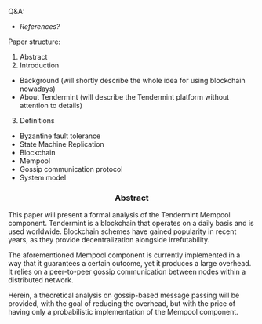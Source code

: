 
Q&A:
- *References?*

Paper structure:
1. Abstract
2. Introduction
* Background (will shortly describe the whole idea for using blockchain nowadays)
* About Tendermint (will describe the Tendermint platform without attention to details)
3. Definitions
* Byzantine fault tolerance
* State Machine Replication
* Blockchain
* Mempool
* Gossip communication protocol
* System model

<div align='center'> 
	<h3>Abstract</h3>
</div>

This paper will present a formal analysis of the Tendermint Mempool component. Tendermint is a blockchain that operates on a daily basis and is used worldwide. Blockchain schemes have gained popularity in recent years, as they provide decentralization alongside irrefutability.  

The aforementioned Mempool component is currently implemented in a way that it guarantees a certain outcome, yet it produces a large overhead. It relies on a peer-to-peer gossip communication between nodes within a distributed network. 

Herein, a theoretical analysis on gossip-based message passing will be provided, with the goal of reducing the overhead, but with the price of having only a probabilistic implementation of the Mempool component.

<!--stackedit_data:
eyJoaXN0b3J5IjpbLTE4NDk3NTgyODAsLTE0NjYwOTY4NjMsLT
EyNjMzMDQwNiwxMzE4NjI0NTEwLC05MjAxNDA4MDksMTIzODIy
MDI4MSwtMTI3MDQyMTQ4Miw5Njk2MTY0ODgsMTg2NjYwODUxOC
wxNzcyMzE5Nzk1LDQ4MTMxOTU5Nyw3MjUyNTA0NTksLTEwMzg3
NzMyMzcsLTEzOTYzNDE5NCwxNjk5MzQ5NDgyXX0=
-->
